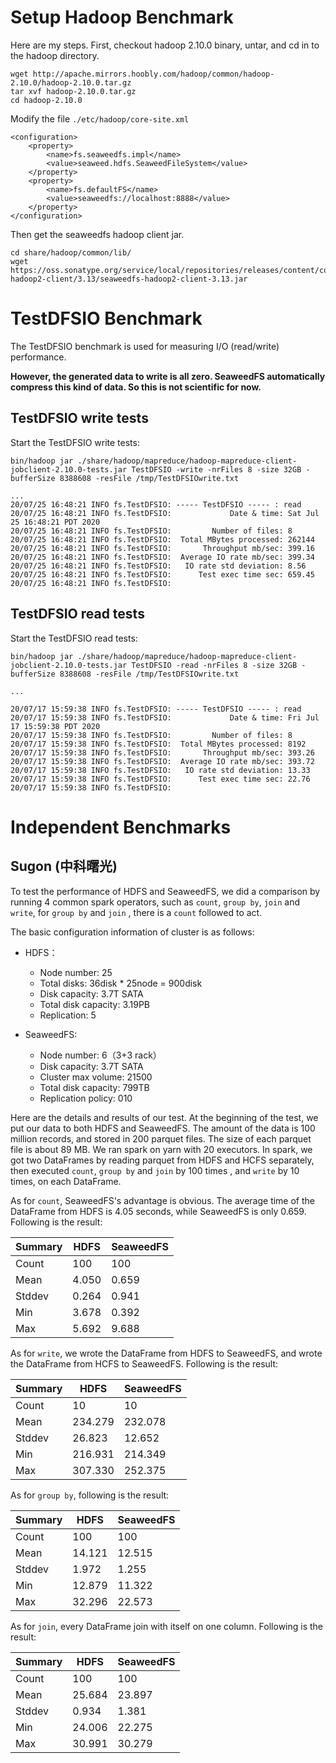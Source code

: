 # Setup Hadoop Benchmark

Here are my steps. First, checkout hadoop 2.10.0 binary, untar, and cd in to the hadoop directory.
```
wget http://apache.mirrors.hoobly.com/hadoop/common/hadoop-2.10.0/hadoop-2.10.0.tar.gz
tar xvf hadoop-2.10.0.tar.gz
cd hadoop-2.10.0
```

Modify the file `./etc/hadoop/core-site.xml`

```
<configuration>
    <property>
        <name>fs.seaweedfs.impl</name>
        <value>seaweed.hdfs.SeaweedFileSystem</value>
    </property>
    <property>
        <name>fs.defaultFS</name>
        <value>seaweedfs://localhost:8888</value>
    </property>
</configuration>
```

Then get the seaweedfs hadoop client jar.

```
cd share/hadoop/common/lib/
wget https://oss.sonatype.org/service/local/repositories/releases/content/com/github/chrislusf/seaweedfs-hadoop2-client/3.13/seaweedfs-hadoop2-client-3.13.jar
```

# TestDFSIO Benchmark

The TestDFSIO benchmark is used for measuring I/O (read/write) performance.

**However, the generated data to write is all zero. SeaweedFS automatically compress this kind of data. So this is not scientific for now.**

## TestDFSIO write tests
Start the TestDFSIO write tests:

```
bin/hadoop jar ./share/hadoop/mapreduce/hadoop-mapreduce-client-jobclient-2.10.0-tests.jar TestDFSIO -write -nrFiles 8 -size 32GB -bufferSize 8388608 -resFile /tmp/TestDFSIOwrite.txt

...
20/07/25 16:48:21 INFO fs.TestDFSIO: ----- TestDFSIO ----- : read
20/07/25 16:48:21 INFO fs.TestDFSIO:             Date & time: Sat Jul 25 16:48:21 PDT 2020
20/07/25 16:48:21 INFO fs.TestDFSIO:         Number of files: 8
20/07/25 16:48:21 INFO fs.TestDFSIO:  Total MBytes processed: 262144
20/07/25 16:48:21 INFO fs.TestDFSIO:       Throughput mb/sec: 399.16
20/07/25 16:48:21 INFO fs.TestDFSIO:  Average IO rate mb/sec: 399.34
20/07/25 16:48:21 INFO fs.TestDFSIO:   IO rate std deviation: 8.56
20/07/25 16:48:21 INFO fs.TestDFSIO:      Test exec time sec: 659.45
20/07/25 16:48:21 INFO fs.TestDFSIO:
```

## TestDFSIO read tests

Start the TestDFSIO read tests:

```
bin/hadoop jar ./share/hadoop/mapreduce/hadoop-mapreduce-client-jobclient-2.10.0-tests.jar TestDFSIO -read -nrFiles 8 -size 32GB -bufferSize 8388608 -resFile /tmp/TestDFSIOwrite.txt

...

20/07/17 15:59:38 INFO fs.TestDFSIO: ----- TestDFSIO ----- : read
20/07/17 15:59:38 INFO fs.TestDFSIO:             Date & time: Fri Jul 17 15:59:38 PDT 2020
20/07/17 15:59:38 INFO fs.TestDFSIO:         Number of files: 8
20/07/17 15:59:38 INFO fs.TestDFSIO:  Total MBytes processed: 8192
20/07/17 15:59:38 INFO fs.TestDFSIO:       Throughput mb/sec: 393.26
20/07/17 15:59:38 INFO fs.TestDFSIO:  Average IO rate mb/sec: 393.72
20/07/17 15:59:38 INFO fs.TestDFSIO:   IO rate std deviation: 13.33
20/07/17 15:59:38 INFO fs.TestDFSIO:      Test exec time sec: 22.76
20/07/17 15:59:38 INFO fs.TestDFSIO:
```

# Independent Benchmarks

## Sugon (中科曙光)
To test the performance of HDFS and SeaweedFS, we did a comparison by running 4 common spark operators, such as `count`, `group by`, `join` and `write`, for `group by` and `join` , there is a  `count` followed to act.

The basic configuration information of cluster is as follows: 

- HDFS：
  + Node number: 25
  + Total disks: 36disk  *  25node = 900disk
  + Disk capacity: 3.7T SATA
  + Total disk capacity: 3.19PB
  + Replication: 5

- SeaweedFS:

  + Node number: 6（3+3 rack）
  + Disk capacity: 3.7T SATA
  + Cluster max volume: 21500
  + Total disk capacity: 799TB
  + Replication policy: 010

Here are the details and results of our test. At the beginning of the test, we put our data to  both HDFS and SeaweedFS.  The amount of the data is 100 million records, and stored in 200 parquet files. The size of each parquet file is about 89 MB. We ran spark on yarn with 20 executors. In spark, we got two DataFrames by reading parquet from HDFS and HCFS separately, then executed `count`, `group by` and `join`  by 100 times , and `write` by 10 times, on each DataFrame.

As for `count`,  SeaweedFS's advantage  is obvious. The average time of the DataFrame from HDFS is 4.05 seconds, while SeaweedFS is only 0.659. Following is the result:

| Summary | HDFS  | SeaweedFS  |
| ------- | ----- | ----- |
| Count   | 100   | 100   |
| Mean    | 4.050 | 0.659 |
| Stddev  | 0.264 | 0.941 |
| Min     | 3.678 | 0.392 |
| Max     | 5.692 | 9.688 |



As for `write`, we wrote the DataFrame from HDFS to SeaweedFS, and  wrote the DataFrame from HCFS to SeaweedFS. Following is the result:

| Summary | HDFS    | SeaweedFS    |
| ------- | ------- | ------- |
| Count   | 10      | 10      |
| Mean    | 234.279 | 232.078 |
| Stddev  | 26.823  | 12.652  |
| Min     | 216.931 | 214.349 |
| Max     | 307.330 | 252.375 |



As for `group by`, following is the result:

| Summary | HDFS   | SeaweedFS   |
| ------- | ------ | ------ |
| Count   | 100    | 100    |
| Mean    | 14.121 | 12.515 |
| Stddev  | 1.972  | 1.255  |
| Min     | 12.879 | 11.322 |
| Max     | 32.296 | 22.573 |



As for `join`, every DataFrame join with itself on one column. Following is the result:

| Summary | HDFS   | SeaweedFS   |
| ------- | ------ | ------ |
| Count   | 100    | 100    |
| Mean    | 25.684 | 23.897 |
| Stddev  | 0.934  | 1.381  |
| Min     | 24.006 | 22.275 |
| Max     | 30.991 | 30.279 |
